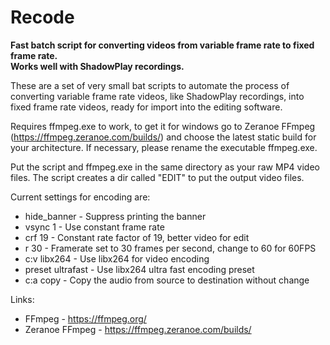 # Recode

**Fast batch script for converting videos from variable frame rate to fixed frame rate.    
Works well with ShadowPlay recordings.**

These are a set of very small bat scripts to automate the process of converting variable frame
rate videos, like ShadowPlay recordings, into fixed frame rate videos, ready for import into
the editing software.

Requires ffmpeg.exe to work, to get it for windows go to Zeranoe FFmpeg (https://ffmpeg.zeranoe.com/builds/) 
and choose the latest static build for your architecture.
If necessary, please rename the executable ffmpeg.exe.

Put the script and ffmpeg.exe in the same directory as your raw MP4 video files.
The script creates a dir called "EDIT" to put the output video files.

Current settings for encoding are:   
* hide_banner - Suppress printing the banner   
* vsync 1 - Use constant frame rate   
* crf 19 - Constant rate factor of 19, better video for edit   
* r 30 - Framerate set to 30 frames per second, change to 60 for 60FPS   
* c:v libx264 - Use libx264 for video encoding    
* preset ultrafast - Use libx264 ultra fast encoding preset   
* c:a copy - Copy the audio from source to destination without change   

Links:
* FFmpeg - https://ffmpeg.org/
* Zeranoe FFmpeg - https://ffmpeg.zeranoe.com/builds/
